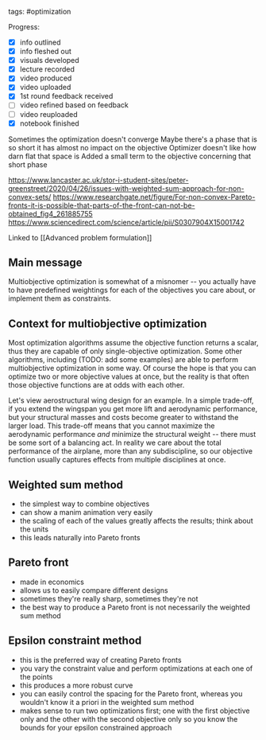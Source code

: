 tags: #optimization 

Progress:
- [x] info outlined
- [x] info fleshed out
- [x] visuals developed
- [x] lecture recorded
- [x] video produced
- [x] video uploaded
- [x] 1st round feedback received
- [ ] video refined based on feedback
- [ ] video reuploaded
- [x] notebook finished

Sometimes the optimization doesn't converge
Maybe there's a phase that is so short it has almost no impact on the objective
Optimizer doesn't like how darn flat that space is
Added a small term to the objective concerning that short phase

https://www.lancaster.ac.uk/stor-i-student-sites/peter-greenstreet/2020/04/26/issues-with-weighted-sum-approach-for-non-convex-sets/
https://www.researchgate.net/figure/For-non-convex-Pareto-fronts-it-is-possible-that-parts-of-the-front-can-not-be-obtained_fig4_261885755
https://www.sciencedirect.com/science/article/pii/S0307904X15001742


Linked to [[Advanced problem formulation]]

## Main message
Multiobjective optimization is somewhat of a misnomer -- you actually have to have predefined weightings for each of the objectives you care about, or implement them as constraints.

## Context for multiobjective optimization
Most optimization algorithms assume the objective function returns a scalar, thus they are capable of only single-objective optimization. Some other algorithms, including (TODO: add some examples) are able to perform multiobjective optimization in some way. Of course the hope is that you can optimize two or more objective values at once, but the reality is that often those objective functions are at odds with each other.

Let's view aerostructural wing design for an example. In a simple trade-off, if you extend the wingspan you get more lift and aerodynamic performance, but your structural masses and costs become greater to withstand the larger load. This trade-off means that you cannot maximize the aerodynamic performance *and* minimize the structural weight -- there must be some sort of a balancing act. In reality we care about the total performance of the airplane, more than any subdiscipline, so our objective function usually captures effects from multiple disciplines at once.

## Weighted sum method
- the simplest way to combine objectives
- can show a manim animation very easily
- the scaling of each of the values greatly affects the results; think about the units
- this leads naturally into Pareto fronts

## Pareto front
- made in economics
- allows us to easily compare different designs
- sometimes they're really sharp, sometimes they're not
- the best way to produce a Pareto front is not necessarily the weighted sum method

## Epsilon constraint method
- this is the preferred way of creating Pareto fronts
- you vary the constraint value and perform optimizations at each one of the points
- this produces a more robust curve
- you can easily control the spacing for the Pareto front, whereas you wouldn't know it a priori in the weighted sum method
- makes sense to run two optimizations first; one with the first objective only and the other with the second objective only so you know the bounds for your epsilon constrained approach

